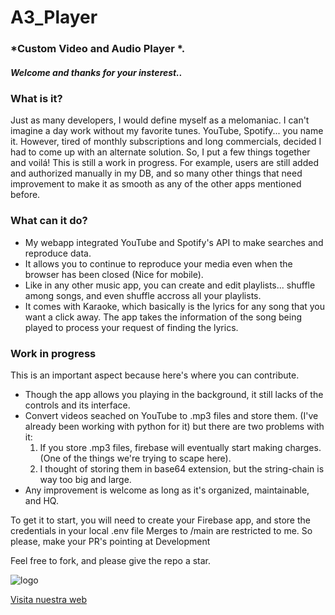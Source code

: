 # A3_Player
### *Custom Video and Audio Player *.

##### Welcome and thanks for your insterest..

### What is it?

Just as many developers, I would define myself as a melomaniac. I can't imagine a day work without my favorite tunes. YouTube, Spotify... you name it. However, tired of monthly subscriptions and long commercials, decided I had to come up with
an alternate solution. So, I put a few things together and voilá!
This is still a work in progress. For example, users are still added and authorized manually in my DB, and so many other things that need improvement to make it as smooth as any of the other apps mentioned before.

### What can it do?

- My webapp integrated YouTube and Spotify's API to make searches and reproduce data. 
- It allows you to continue to reproduce your media even when the browser has been closed (Nice for mobile). 
- Like in any other music app, you can create and edit playlists... shuffle among songs, and even shuffle accross all your playlists.
- It comes with Karaoke, which basically is the lyrics for any song that you want a click away. The app takes the information of the song being played to process your request of finding the lyrics.

### Work in progress

This is an important aspect because here's where you can contribute.

- Though the app allows you playing in the background, it still lacks of the controls and its interface.
- Convert videos seached on YouTube to .mp3 files and store them. (I've already been working with python for it) but there are two problems with it:
  1. If you store .mp3 files, firebase will eventually start making charges. (One of the things we're trying to scape here).
  2. I thought of storing them in base64 extension, but the string-chain is way too big and large.
- Any improvement is welcome as long as it's organized, maintainable, and HQ.

To get it to start, you will need to create your Firebase app, and store the credentials in your local .env file
Merges to /main are restricted to me. So please, make your PR's pointing at Development


Feel free to fork, and please give the repo a star.



![logo](https://i.ibb.co/bQp5Tqz/android-chrome-512x512.png)

[Visita nuestra web](https://a3-music-player.vercel.app/auth/login)
